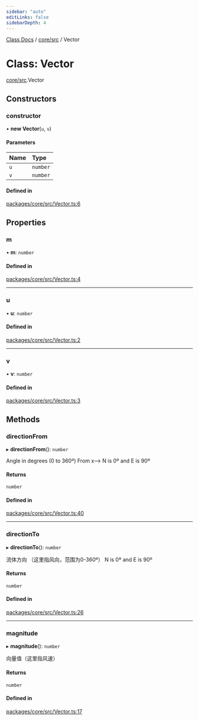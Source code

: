 ```yaml
---
sidebar: "auto"
editLinks: false
sidebarDepth: 4
---
```


[Class Docs](../index.md) / [core/src](../modules/core_src.md) / Vector

# Class: Vector

[core/src](../modules/core_src.md).Vector

## Constructors

### constructor

• **new Vector**(`u`, `v`)

#### Parameters

| Name | Type |
| :------ | :------ |
| `u` | `number` |
| `v` | `number` |

#### Defined in

[packages/core/src/Vector.ts:6](https://github.com/sakitam-fdd/wind-layer/blob/fa9bdd2/packages/core/src/Vector.ts#L6)

## Properties

### m

• **m**: `number`

#### Defined in

[packages/core/src/Vector.ts:4](https://github.com/sakitam-fdd/wind-layer/blob/fa9bdd2/packages/core/src/Vector.ts#L4)

___

### u

• **u**: `number`

#### Defined in

[packages/core/src/Vector.ts:2](https://github.com/sakitam-fdd/wind-layer/blob/fa9bdd2/packages/core/src/Vector.ts#L2)

___

### v

• **v**: `number`

#### Defined in

[packages/core/src/Vector.ts:3](https://github.com/sakitam-fdd/wind-layer/blob/fa9bdd2/packages/core/src/Vector.ts#L3)

## Methods

### directionFrom

▸ **directionFrom**(): `number`

Angle in degrees (0 to 360º) From x-->
N is 0º and E is 90º

#### Returns

`number`

#### Defined in

[packages/core/src/Vector.ts:40](https://github.com/sakitam-fdd/wind-layer/blob/fa9bdd2/packages/core/src/Vector.ts#L40)

___

### directionTo

▸ **directionTo**(): `number`

流体方向 （这里指风向，范围为0-360º）
N is 0º and E is 90º

#### Returns

`number`

#### Defined in

[packages/core/src/Vector.ts:26](https://github.com/sakitam-fdd/wind-layer/blob/fa9bdd2/packages/core/src/Vector.ts#L26)

___

### magnitude

▸ **magnitude**(): `number`

向量值（这里指风速）

#### Returns

`number`

#### Defined in

[packages/core/src/Vector.ts:17](https://github.com/sakitam-fdd/wind-layer/blob/fa9bdd2/packages/core/src/Vector.ts#L17)
